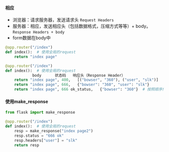 #### 相应

- 浏览器：请求服务器，发送请求头  `Request Headers`
- 服务器：相应，发送相应头（包括数据格式，压缩方式等等）+ body。`Response Headers + body`
- form数据在body中

```python
@app.router("/index")
def index():  # 使用全局的request
	return "index page"
```

```python
@app.router("/index")
def index():  # 使用全局的request
			body	  状态码	响应头（Response Header）
	return "index page", 400,   [("bowser", "360"), ("user", "slk")]
	return "index page", 666,   {"bowser": "360", "user": "slk"}
	return "index page", 666 ok_status,   {"bowser": "360"}  # 按照顺序传
```

#### 使用make_response

```python
from flask import make_response

@app.router("/index")
def index():  # 使用全局的request
	resp = make_response("index page2")
	resp.status = "666 ok"
	resp.headers["user"] = "slk"
	return resp
```

